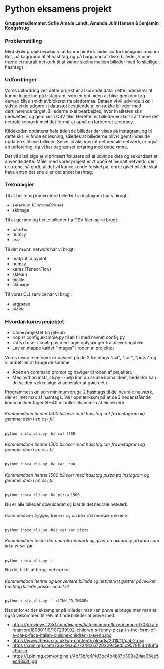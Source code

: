 # Python eksamens projekt

#### Gruppemedlemmer: Sofie Amalie Landt, Amanda Juhl Hansen & Benjamin Kongshaug

### Problemstilling

Med dette projekt ønsker vi at kunne hente billeder ud fra Instagram med en Bot, på baggrund af et hashtag, og på baggrund af disse billeder, kunne træne et neuralt netværk til at kunne skelne mellem billeder med forskellige hashtags.

### Udfordringer

Vores udfordring ved dette projekt er at udvinde data, dette indebærer at kunne logge ind på Instagram, som en bot, uden at blive genkendt og derved blive smidt af/blokeret fra platformen. Dataen vi vil udvinde, skal i sidste ende udgøre et datasæt bestående af en række billeder med dertilhørende target. Billederne skal bearbejdes, hvor kvaliteten skal nedsættes, og gemmes i CSV filer. Herefter er billederne klar til at træne det neurale netværk med det formål at opnå en forbedret accuracy.

Kildekoden opdaterer hele tiden de billeder der vises på Instagram, og til dette skal vi finde en løsning, således at billederne bliver gemt inden de opdateres til nye billeder. Selve udviklingen af det neurale netværk, er også en udfordring, da vi har begrænset erfaring med dette emne.

Det vil altså sige at vi primært fokusere på at udvinde data og sekundært at anvende dette. Målet med vores projekt er at opnå et neuralt netværk, der er trænet så godt, at det vil kunne kende forskel på, om et givet billede skal have enten det ene eller det andet hashtag.

### Teknologier

Til at hente og konventere billeder fra instagram har vi brugt:
- selenium (ChromeDriver)
- skimage

Til at gemme og hente billeder fra CSV filer har vi brugt:
- pandas
- numpy
- csv

Til det neural network har vi brugt:
- matplotlib.pyplot
- numpy
- keras (TensorFlow)
- sklearn
- pickle 
- skImage

Til vores CLI service har vi brugt:
- argparse
- pickle

### Hvordan køres projektet

- Clone projektet fra gitHub
- Kopier config.example.py til en fil med navnet config.py
- Udfyld user i config.py med login oplysninger fra afleveringsfilen.
- Lav en mappe kaldet "images" i roden af projektet

Vores neurale netværk er baseret på de 3 hashtags "cat", "car", "pizza" og vi anbefaler at bruge de samme.

- Åben en command prompt og naviger til roden af projektet.
- Med python insta_cli.py --help kan du se alle komandoer, nedenfor kan du se den rækkefølge vi anbefaler at gøre det i.

Programmet skal som minimum bruge 2 hashtags til det neurale netværk, der er intet max af hashtags.
Vær opmærksom på at de 3 nedenstående kommandoer tager 30-40 minutter tilsammen at eksekvere. 

###### Kommandoen henter 1500 billeder med hashtag cat fra instagram og gemmer dem i en csv fil
    python insta_cli.py -ha cat 1500

###### Kommandoen henter 1500 billeder med hashtag car fra instagram og gemmer dem i en csv fil
    python insta_cli.py -ha car 1500  

###### Kommandoen henter 1500 billeder med hashtag pizza fra instagram og gemmer dem i en csv fil
    python insta_cli.py -ha pizza 1500     
    
Nu er alle billeder downloadet og klar til det neurale netværk.

###### Kommandoen bygger, træner og pickler det neurale netværk
    python insta_cli.py -has cat car pizza 
    
###### Kommandoen tester det neurale netværk og giver en accuracy på data som ikke er set før
    python insta_cli.py -t                 

Nu det tid til at bruge netværket 

###### Kommandoen henter og konventere billede og netværket gætter på hvilket hashtag billede passer bedst til
    python insta_cli.py -l <LINK_TO_IMAGE> 

Nedenfor er der eksempler på billeder man kan prøve at bruge men man er også velkommen til selv at finde billeder at prøve med.

- https://previews.123rf.com/images/katerinamore/katerinamore1808/katerinamore180801119/107239902-children-s-funny-pizza-in-the-form-of-a-cat-s-face-italian-cuisine-children-s-menu.jpg
- https://www.thesun.co.uk/wp-content/uploads/2018/11/cat-2.png
- https://i.pinimg.com/736x/9c/65/72/9c6572022945ed5c9578f044189fac9a.jpg
- https://i.pinimg.com/originals/4d/3b/c4/4d3bc4b4b87b309a24aa05ee5ec4863f.jpg
